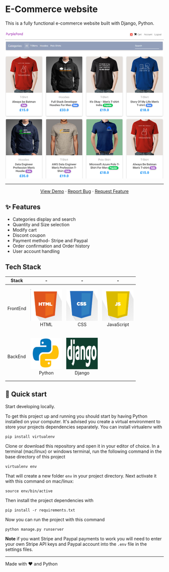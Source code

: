 # E-Commerce website 

This is a fully functional e-commerce website built with Django, Python.


<p align="center">
  <a href="https://purplepond.herokuapp.com">
    <img src="./media/purplepondhome.png" alt="PurplePond Logo">
  </a>
</p>

---
 <p align="center">
    <a href="https://purplepond.herokuapp.com">View Demo</a>
    ·
    <a href="https://github.com/riteshprk/purplepond/issues">Report Bug</a>
    ·
    <a href="https://github.com/riteshprk/purplepond/issues">Request Feature</a>
  </p>

## ✨ Features

- Categories display and search
- Quantity and Size selection
- Modify cart
- Discont coupon 
- Payment method- Stripe and Paypal
- Order confirmation and Order history
- User account handling

## Tech Stack

| Stack    | -                                                                                                  | -                                                                                                 | -                                                                                                 | 
| -------- | -------------------------------------------------------------------------------------------------- | ------------------------------------------------------------------------------------------------- | ------------------------------------------------------------------------------------------------- | 
| FrontEnd | <p align="center"><img src="./media/html.png" width="100" height="100"> <br />HTML</p> | <p align="center"><img src="./media/css.png" width="100" height="100"> <br />CSS</p>  |  <p align="center"><img src="./media/js.png" width="100" height="100"> <br />JavaScript</p>  | 
| BackEnd  | <p align="center"><img src="./media/python.png" width="100" height="100"> <br />Python</p>   | <p align="center"><img src="./media/django.png" width="100" height="100"> <br />Django</p> |


## :rocket: Quick start

Start developing locally.

To get this project up and running you should start by having Python installed on your computer. It's advised you create a virtual environment to store your projects dependencies separately. You can install virtualenv with

```
pip install virtualenv
```

Clone or download this repository and open it in your editor of choice. In a terminal (mac/linux) or windows terminal, run the following command in the base directory of this project

```
virtualenv env
```

That will create a new folder `env` in your project directory. Next activate it with this command on mac/linux:

```
source env/bin/active
```

Then install the project dependencies with

```
pip install -r requirements.txt
```

Now you can run the project with this command

```
python manage.py runserver
```

**Note** if you want Stripe and Paypal payments to work you will need to enter your own Stripe API keys and Paypal account into the `.env` file in the settings files.


---

Made with ❤️ and Python